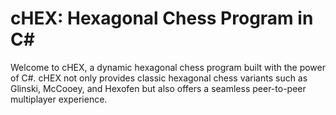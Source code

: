 # cHEX: Hexagonal Chess Program in C#

Welcome to cHEX, a dynamic hexagonal chess program built with the power of C#. cHEX not only provides classic hexagonal chess variants such as Glinski, McCooey, and Hexofen but also offers a seamless peer-to-peer multiplayer experience.

